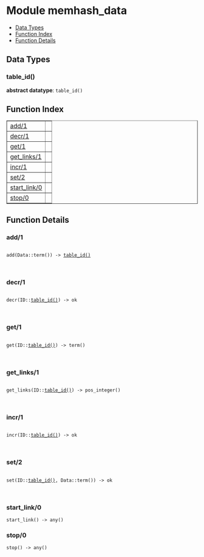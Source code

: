 

# Module memhash_data #
* [Data Types](#types)
* [Function Index](#index)
* [Function Details](#functions)

<a name="types"></a>

## Data Types ##




### <a name="type-table_id">table_id()</a> ###


__abstract datatype__: `table_id()`

<a name="index"></a>

## Function Index ##


<table width="100%" border="1" cellspacing="0" cellpadding="2" summary="function index"><tr><td valign="top"><a href="#add-1">add/1</a></td><td></td></tr><tr><td valign="top"><a href="#decr-1">decr/1</a></td><td></td></tr><tr><td valign="top"><a href="#get-1">get/1</a></td><td></td></tr><tr><td valign="top"><a href="#get_links-1">get_links/1</a></td><td></td></tr><tr><td valign="top"><a href="#incr-1">incr/1</a></td><td></td></tr><tr><td valign="top"><a href="#set-2">set/2</a></td><td></td></tr><tr><td valign="top"><a href="#start_link-0">start_link/0</a></td><td></td></tr><tr><td valign="top"><a href="#stop-0">stop/0</a></td><td></td></tr></table>


<a name="functions"></a>

## Function Details ##

<a name="add-1"></a>

### add/1 ###

<pre><code>
add(Data::term()) -&gt; <a href="#type-table_id">table_id()</a>
</code></pre>
<br />

<a name="decr-1"></a>

### decr/1 ###

<pre><code>
decr(ID::<a href="#type-table_id">table_id()</a>) -&gt; ok
</code></pre>
<br />

<a name="get-1"></a>

### get/1 ###

<pre><code>
get(ID::<a href="#type-table_id">table_id()</a>) -&gt; term()
</code></pre>
<br />

<a name="get_links-1"></a>

### get_links/1 ###

<pre><code>
get_links(ID::<a href="#type-table_id">table_id()</a>) -&gt; pos_integer()
</code></pre>
<br />

<a name="incr-1"></a>

### incr/1 ###

<pre><code>
incr(ID::<a href="#type-table_id">table_id()</a>) -&gt; ok
</code></pre>
<br />

<a name="set-2"></a>

### set/2 ###

<pre><code>
set(ID::<a href="#type-table_id">table_id()</a>, Data::term()) -&gt; ok
</code></pre>
<br />

<a name="start_link-0"></a>

### start_link/0 ###

`start_link() -> any()`

<a name="stop-0"></a>

### stop/0 ###

`stop() -> any()`

